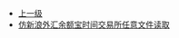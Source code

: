 * [上一级](docs/wy876_poc/)
* [仿新浪外汇余额宝时间交易所任意文件读取](docs/wy876_poc/%E4%BA%A4%E6%98%93%E6%89%80%E7%B3%BB%E7%BB%9F/%E4%BB%BF%E6%96%B0%E6%B5%AA%E5%A4%96%E6%B1%87%E4%BD%99%E9%A2%9D%E5%AE%9D%E6%97%B6%E9%97%B4%E4%BA%A4%E6%98%93%E6%89%80%E4%BB%BB%E6%84%8F%E6%96%87%E4%BB%B6%E8%AF%BB%E5%8F%96.md)
